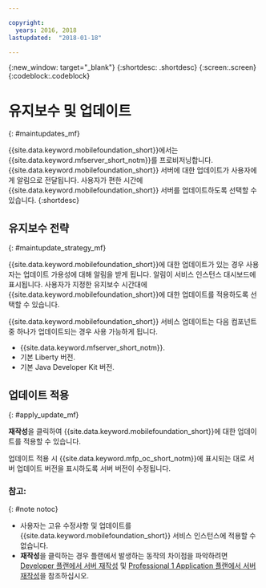 ```yaml
---

copyright:
  years: 2016, 2018
lastupdated:  "2018-01-18"

---
```


{:new_window: target="_blank"}
{:shortdesc: .shortdesc}
{:screen:.screen}
{:codeblock:.codeblock}

# 유지보수 및 업데이트
{: #maintupdates_mf}

{{site.data.keyword.mobilefoundation_short}}에서는 {{site.data.keyword.mfserver_short_notm}}<!-- on {{site.data.keyword.containerlong}} as a container group-->를 프로비저닝합니다. {{site.data.keyword.mobilefoundation_short}} 서버에 대한 업데이트가 사용자에게 알림으로 전달됩니다. 사용자가 편한 시간에 {{site.data.keyword.mobilefoundation_short}} 서버를 업데이트하도록 선택할 수 있습니다.
{:shortdesc}

## 유지보수 전략
{: #maintupdate_strategy_mf}

{{site.data.keyword.mobilefoundation_short}}에 대한 업데이트가 있는 경우 사용자는 업데이트 가용성에 대해 알림을 받게 됩니다.  알림이 서비스 인스턴스 대시보드에 표시됩니다. 사용자가 지정한 유지보수 시간대에 {{site.data.keyword.mobilefoundation_short}}에 대한 업데이트를 적용하도록 선택할 수 있습니다.

{{site.data.keyword.mobilefoundation_short}} 서비스 업데이트는 다음 컴포넌트 중 하나가 업데이트되는 경우 사용 가능하게 됩니다.

* {{site.data.keyword.mfserver_short_notm}}.
* 기본 Liberty 버전.
* 기본 Java Developer Kit 버전.


## 업데이트 적용
{: #apply_update_mf}

**재작성**을 클릭하여 {{site.data.keyword.mobilefoundation_short}}에 대한 업데이트를 적용할 수 있습니다.

업데이트 적용 시 {{site.data.keyword.mfp_oc_short_notm}}에 표시되는 대로 서버 업데이트 버전을 표시하도록 서버 버전이 수정됩니다.

### 참고:
{: #note notoc}

* 사용자는 고유 수정사항 및 업데이트를 {{site.data.keyword.mobilefoundation_short}} 서비스 인스턴스에 적용할 수 없습니다.
* **재작성**을 클릭하는 경우 플랜에서 발생하는 동작의 차이점을 파악하려면 [Developer 플랜에서 서버 재작성](c_using_mfs_p1.html#recreate_mobilefoundation_p1) 및 [Professional 1 Application 플랜에서 서버 재작성](c_using_mfs_p2.html#recreate_mobilefoundation_p2)을 참조하십시오.
